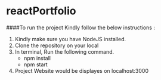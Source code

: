 # reactPortfolio
####To run the project Kindly follow the below instructions :
1) Kindly make sure you have NodeJS installed.
2) Clone the repository on your local
3) In terminal, Run the following command. 
     * npm install
     * npm start 
4) Project Website would be displayes on localhost:3000